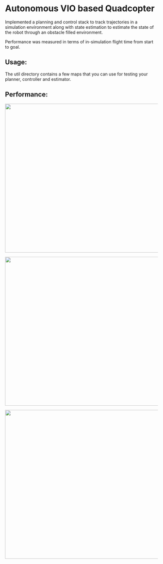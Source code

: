 # Autonomous VIO based Quadcopter
<p>Implemented a planning and control stack to track trajectories in a simulation environment along with state estimation to estimate the state of the robot through an obstacle filled environment.</p>
<p>Performance was measured in terms of in-simulation flight time from start to goal. </p>

## Usage:
<p>The util directory contains a few maps that you can use for testing your planner, controller and
estimator. </p>



## Performance:
<img src=Images/1.png height="489" width="567" > <p></p>
<img src=Images/1.png height="489" width="567" > <p></p>
<img src=Images/1.png height="489" width="567" > <p></p>

